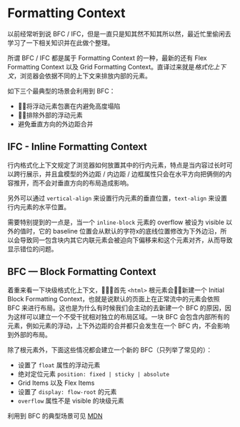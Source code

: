 # Formatting Context
以前经常听到说 BFC / IFC，但是一直只是知其然不知其所以然，最近忙里偷闲去学习了一下相关知识并在此做个整理。  

所谓 BFC / IFC 都是属于 Formatting Context 的一种，最新的还有 Flex Formatting Context 以及 Grid Formatting Context。直译过来就是*格式化上下文*，浏览器会依据不同的上下文来排放内部的元素。  

如下三个最典型的场景会利用到 BFC：
* 将浮动元素包裹在内避免高度塌陷
* 排除外部的浮动元素
* 避免垂直方向的外边距合并

## IFC - Inline Formatting Context
行内格式化上下文规定了浏览器如何放置其中的行内元素，特点是当内容过长时可以跨行展示，并且盒模型的外边距 / 内边距 / 边框属性只会在水平方向把俩侧的内容推开，而不会对垂直方向的布局造成影响。  

另外可以通过 `vertical-align` 来设置行内元素的垂直位置，`text-align` 来设置行内元素的水平位置。

需要特别提到的一点是，当一个 `inline-block` 元素的 overflow 被设为 visible 以外的值时，它的 baseline 位置会从默认的字符x的底线位置修改为下外边沿，所以会导致同一包含块内其它内联元素会被迫向下偏移来和这个元素对齐，从而导致显示错位的问题。

## BFC — Block Formatting Context
着重来看一下块级格式化上下文，首先 `<html>` 根元素会新建一个 Initial Block Formatting Context，也就是说默认的页面上在正常流中的元素会依照 BFC 来进行布局。这也是为什么有时候我们会主动的去新建一个 BFC 的原因，因为这样可以建立一个不受干扰相对独立的布局区域。一块 BFC 会包含内部所有的元素，例如元素的浮动，上下外边距的合并都只会发生在一个 BFC 内，不会影响到外部的布局。  

除了根元素外，下面这些情况都会建立一个新的 BFC（只列举了常见的）：
* 设置了 `float` 属性的浮动元素
* 绝对定位元素 `position: fixed | sticky | absolute`
* Grid Items 以及 Flex Items
* 设置了 `display: flow-root` 的元素
* `overflow` 属性不是 visible 的块级元素
  
利用到 BFC 的典型场景可见 [MDN](https://developer.mozilla.org/en-US/docs/Web/Guide/CSS/Block_formatting_context)